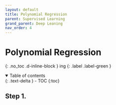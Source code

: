 ```yaml
---
layout: default
title: Polynomial Regression
parent: Supervised Learning
grand_parent: Deep Leaning
nav_order: 4
---
```


# Polynomial Regression
{: .no_toc .d-inline-block }
ing
{: .label .label-green }
<details open markdown="block">
  <summary>
    Table of contents
  </summary>
  {: .text-delta }
- TOC
{:toc}
</details>

<!------------------------------------ STEP ------------------------------------>
## Step 1.